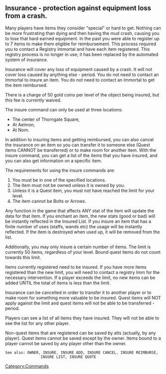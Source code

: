 ## Insurance - protection against equipment loss from a crash.

Many players have items they consider "special" or hard to get. Nothing
can be more frustrating than dying and then having the mud crash,
causing you to lose that hard earned equipment. In the past you were
able to register up to 7 items to make them eligible for reimbursement.
This process required you to contact a Registry Immortal and have each
item registered. This registry process is no longer in use; it has been
replaced by the automated system of insurance.

Insurance will cover any loss of equipment caused by a crash. It will
not cover loss caused by anything else - period. You do not need to
contact an Immortal to insure an item. You do not need to contact an
Immortal to get the item reimbursed.

There is a charge of 50 gold coins per level of the object being
insured, but this fee is currently waived.

The insure command can only be used at three locations:

-   The center of Thorngate Square,
-   At Aelmon,
-   At Nom.

In addition to insuring items and getting reimbursed, you can also
cancel the insurance on an item so you can transfer it to someone else
(Quest items CANNOT be transferred) or to make room for another item.
With the insure command, you can get a list of the items that you have
insured, and you can also get information on a specific item.

The requirements for using the insure commands are:

1.  You must be in one of the specified locations.
2.  The item must not be owned unless it is owned by you.
3.  Unless it is a Quest item, you must not have reached the limit for
    your level.
4.  The item cannot be Bolts or Arrows.

Any function in the game that affects ANY stat of the item will update
the data for that item. If you enchant an item, the new stats (good or
bad) will be instantly reflected in the Insured List. If you insure an
item that has a finite number of uses (staffs, wands etc) the usage will
be instantly reflected. If the item is destroyed when used up, it will
be removed from the list.

Additionally, you may only insure a certain number of items. The limit
is currently 50 items, regardless of your level. Bound quest items do
not count towards this limit.

Items currently registered need to be insured. If you have more items
registered than the new limit, you will need to contact a registry Imm
for the necessary intervention. If a player exceeds the limit, no new
items can be added UNTIL the total of items is less than the limit.

Insurance can be cancelled in order to transfer it to another player or
to make room for something more valuable to be insured. Quest items will
NOT apply against the limit and quest items will not be able to be
transferred - period.

Players can see a list of all items they have insured. They will not be
able to see the list for any other player.

Non-quest items that are registered can be saved by alts (actually, by
any player). Quest items cannot be saved except by the owner. Items
bound to a player cannot be saved by any player other than the owner.

`See also: OWNER, INSURE, INSURE ADD, INSURE CANCEL, INSURE REIMBURSE,`  
`                INSURE LIST, INSURE QUOTE`

[Category:Commands](Category:Commands "wikilink")
